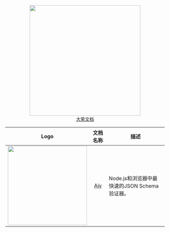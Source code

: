 
<div align="center">
    <img width="350" src="http://febeacon.com/images/febeacon_logo_2.png" /><br />
    <a href="http://febeacon.com">大笑文档</a>
</div>

| Logo | 文档名称 | 描述 |
|:---:|:---:|---|
| <img width="250" src="http://febeacon.com/ajv-docs-zh-cn/images/logo.png" /> | [Ajv](http://febeacon.com/ajv-docs-zh-cn/) | Node.js和浏览器中最快速的JSON Schema验证器。 |

